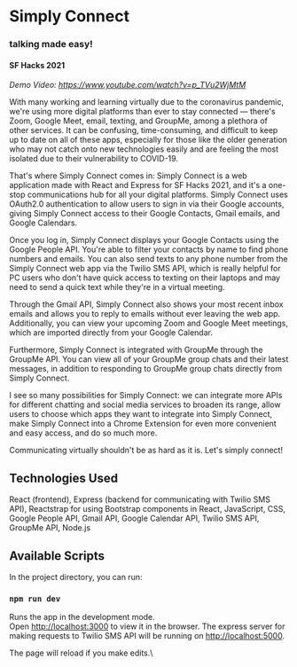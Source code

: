 # Simply Connect

### talking made easy!

#### SF Hacks 2021

_Demo Video: https://www.youtube.com/watch?v=p_TVu2WjMtM_

With many working and learning virtually due to the coronavirus pandemic, we're using more digital platforms than ever to stay connected — there's Zoom, Google Meet, email, texting, and GroupMe, among a plethora of other services. It can be confusing, time-consuming, and difficult to keep up to date on all of these apps, especially for those like the older generation who may not catch onto new technologies easily and are feeling the most isolated due to their vulnerability to COVID-19.

That's where Simply Connect comes in: Simply Connect is a web application made with React and Express for SF Hacks 2021, and it's a one-stop communications hub for all your digital platforms. Simply Connect uses OAuth2.0 authentication to allow users to sign in via their Google accounts, giving Simply Connect access to their Google Contacts, Gmail emails, and Google Calendars.

Once you log in, Simply Connect displays your Google Contacts using the Google People API. You're able to filter your contacts by name to find phone numbers and emails. You can also send texts to any phone number from the Simply Connect web app via the Twilio SMS API, which is really helpful for PC users who don't have quick access to texting on their laptops and may need to send a quick text while they're in a virtual meeting.

Through the Gmail API, Simply Connect also shows your most recent inbox emails and allows you to reply to emails without ever leaving the web app. Additionally, you can view your upcoming Zoom and Google Meet meetings, which are imported directly from your Google Calendar.

Furthermore, Simply Connect is integrated with GroupMe through the GroupMe API. You can view all of your GroupMe group chats and their latest messages, in addition to responding to GroupMe group chats directly from Simply Connect.

I see so many possibilities for Simply Connect: we can integrate more APIs for different chatting and social media services to broaden its range, allow users to choose which apps they want to integrate into Simply Connect, make Simply Connect into a Chrome Extension for even more convenient and easy access, and do so much more.

Communicating virtually shouldn't be as hard as it is. Let's simply connect!

## Technologies Used

React (frontend), Express (backend for communicating with Twilio SMS API), Reactstrap for using Bootstrap components in React, JavaScript, CSS, Google People API, Gmail API, Google Calendar API, Twilio SMS API, GroupMe API, Node.js

## Available Scripts

In the project directory, you can run:

### `npm run dev`

Runs the app in the development mode.\
Open [http://localhost:3000](http://localhost:3000) to view it in the browser.
The express server for making requests to Twilio SMS API will be running on [http://localhost:5000](http://localhost:5000).

The page will reload if you make edits.\
